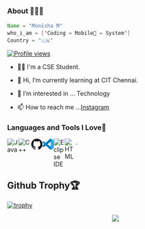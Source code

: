 ### About 🙋🏻‍♂️
```Java
Name = "Monisha M"
who_i_am = ['Coding = Mobile💙 = System']
Country = "🇮🇳"
```
[![Profile views](https://arturio.dev/monishagithubrit)](https://github.com/monishagithubrit)





- 👨‍💻 I'm a CSE Student.
- 👋 Hi, I’m currently learning at CIT Chennai.
- 👀 I’m interested in ... Technology
  

- 📫 How to reach me ...[Instagram](https://www.instagram.com/moni_mani_24/)



<!---
Monisha/Monisha is a ✨ special ✨ repository because its `README.md` (this file) appears on your GitHub profile.
You can click the Preview link to take a look at your changes.
--->

### Languages and Tools I Love💙
[<img align="left" alt="Java" width="26px" src="https://upload.wikimedia.org/wikipedia/en/thumb/3/30/Java_programming_language_logo.svg/1200px-Java_programming_language_logo.svg.png" />](https://javaonline.org/)
[<img align="left" alt="C++" width="30px" src="https://encrypted-tbn0.gstatic.com/images?q=tbn:ANd9GcTj_Ffx88yYK68Ylul4lI-TPpmN3MEZFgW5Ww&usqp=CAU" />](https://en.wikipedia.org/wiki/C%2B%2B/).
[<img align="left" alt="GitHub" width="26px" src="https://raw.githubusercontent.com/github/explore/78df643247d429f6cc873026c0622819ad797942/topics/github/github.png" />](https://git-scm.com/)
[<img align="left" alt="Visual Studio code" width="26px" src="https://raw.githubusercontent.com/github/explore/80688e429a7d4ef2fca1e82350fe8e3517d3494d/topics/visual-studio-code/visual-studio-code.png" />](https://code.visualstudio.com/)
[<img align="left" alt="Eclipse IDE" width="26px" src="https://algol.dev/wp-content/uploads/2020/10/logo-eclipse.png" />](https://www.eclipse.org/ide/)
[<img align="left" alt="HTML" width="26px" src="https://encrypted-tbn0.gstatic.com/images?q=tbn:ANd9GcT_jEgAoo3Lkvap1jOPAS9GqFFP-GsmCxMabw&usqp=CAU" />](https://en.wikipedia.org/wiki/HTML)






    







<br />
<br />


## Github Trophy🏆

[![trophy](https://github-profile-trophy.vercel.app/?username=monishagithubrit&theme=onedark)](https://github.com/monishagithubrit)



<p align="center">
    <img src="https://img.shields.io/badge/THANKS%20FOR-VISITING%20💙-red?style=for-the-badge&logo=github"/>
</p>

